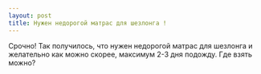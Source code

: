 ```yaml
---
layout: post 
title: Нужен недорогой матрас для шезлонга ! 
--- 
```

Срочно! Так получилось, что нужен недорогой матрас для шезлонга и желательно как можно скорее, максимум 2-3 дня подожду. Где взять можно?